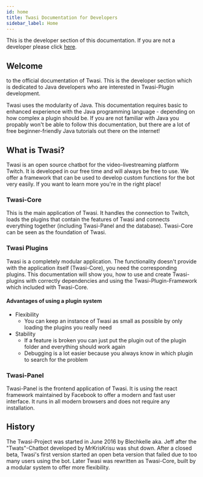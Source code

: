 ```yaml
---
id: home
title: Twasi Documentation for Developers
sidebar_label: Home
---
```


This is the developer section of this documentation. If you are not a developer please click [here](/docs/users/home).

## Welcome

to the official documentation of Twasi. This is the developer section which is dedicated to Java developers who are interested in Twasi-Plugin development.

Twasi uses the modularity of Java. This documentation requires basic to enhanced experience with the Java programming language - depending on how complex a plugin should be. If you are not familiar with Java you propably won't be able to follow this documentation, but there are a lot of free beginner-friendly Java tutorials out there on the internet!

## What is Twasi?

Twasi is an open source chatbot for the video-livestreaming platform Twitch. It is developed in our free time and will always be free to use. We offer a framework that can be used to develop custom functions for the bot very easily. If you want to learn more you're in the right place!

### Twasi-Core

This is the main application of Twasi. It handles the connection to Twitch, loads the plugins that contain the features of Twasi and connects everything together (including Twasi-Panel and the database). Twasi-Core can be seen as the foundation of Twasi.

### Twasi Plugins

Twasi is a completely modular application. The functionality doesn't provide with the application itself (Twasi-Core), you need the corresponding plugins. This documentation will show you, how to use and create Twasi-plugins with correctly dependencies and using the Twasi-Plugin-Framework which included with Twasi-Core.

#### Advantages of using a plugin system

- Flexibility
    - You can keep an instance of Twasi as small as possible by only loading the plugins you really need
- Stability
    - If a feature is broken you can just put the plugin out of the plugin folder and everything should work again
    - Debugging is a lot easier because you always know in which plugin to search for the problem

### Twasi-Panel

Twasi-Panel is the frontend application of Twasi. It is using the react framework maintained by Facebook to offer a modern and fast user interface. It runs in all modern browsers and does not require any installation.

## History

The Twasi-Project was started in June 2016 by Blechkelle aka. Jeff after the "Twats"-Chatbot developed by MrKrisKrisu was shut down. After a closed beta, Twasi's first version started an open beta version that failed due to too many users using the bot. Later Twasi was rewritten as Twasi-Core, built by a modular system to offer more flexibility.



